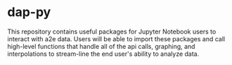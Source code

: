 # dap-py
This repository contains useful packages for Jupyter Notebook users to interact with a2e data. Users will be able to import these packages and call high-level functions that handle all of the api calls, graphing, and interpolations to stream-line the end user's ability to analyze data. 